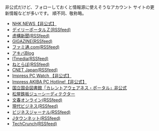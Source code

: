 非公式だけど、フォローしておくと情報源に使えそうなアカウント
サイトの更新情報などが多いです。
順不同、敬称略。

* [NHK NEWS【非公式】](https://mastodon.chotto.moe/users/NHK_NEWS)
* [デイリーポータルＺ(RSSfeed)](https://chaosphere.hostdon.jp/users/dpz)
* [虚構新聞(RSSfeed)](https://chaosphere.hostdon.jp/users/kyoko)
* [GIGAZINE(RSSfeed)](https://chaosphere.hostdon.jp/users/gigazine)
* [ファミ通.com(RSSfeed)](https://chaosphere.hostdon.jp/users/famitsu)
* [アキバBlog](https://pawoo.net/users/akibablog)
* [ITmedia(RSSfeed)](https://chaosphere.hostdon.jp/users/itmedia)
* [ねとらぼ(RSSfeed)](https://chaosphere.hostdon.jp/users/netlab)
* [CNET Japan(RSSfeed)](https://chaosphere.hostdon.jp/users/cnet)
* [Impress PC Watch 【非公式】](https://mastodon.chotto.moe/users/impress_pc_watch)
* [Impress AKIBA PC Hotline!【非公式】](https://mastodon.chotto.moe/users/impress_akiba_pc_hotline)
* [国立国会図書館「カレントアウェアネス・ポータル」非公式](https://social.metadata.moe/users/ndl-current)
* [松屋鉄板ジューシーディテクター](https://social.mikutter.hachune.net/users/matsuya_juicy_detector)
* [文春オンライン(RSSfeed)](https://chaosphere.hostdon.jp/users/bunshun)
* [現代ビジネス(RSSfeed)](https://chaosphere.hostdon.jp/users/gendaibiz)
* [ビジネスジャーナル(RSSfeed)](https://chaosphere.hostdon.jp/users/bizjournal)
* [Jタウンネット(RSSfeed)](https://chaosphere.hostdon.jp/users/jtownnet)
* [TechCrunch(RSSfeed)](https://chaosphere.hostdon.jp/users/techcrunch)

